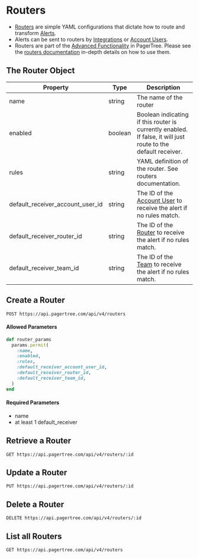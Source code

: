 # Routers

* [Routers](../routers.md) are simple YAML configurations that dictate how to route and transform [Alerts](../alerts.md).
* Alerts can be sent to routers by [Integrations](../integrations.md) or [Account Users](account-users.md).
* Routers are part of the [Advanced Functionality](../users.md#advanced-mode) in PagerTree. Please see the [routers documentation](../routers.md) in-depth details on how to use them.

## The Router Object

| Property                             | Type    | Description                                                                                                   |
| ------------------------------------ | ------- | ------------------------------------------------------------------------------------------------------------- |
| name                                 | string  | The name of the router                                                                                        |
| enabled                              | boolean | Boolean indicating if this router is currently enabled. If false, it will just route to the default receiver. |
| rules                                | string  | YAML definition of the router. See routers documentation.                                                     |
| default\_receiver\_account\_user\_id | string  | The ID of the [Account User](account-users.md) to receive the alert if no rules match.                        |
| default\_receiver\_router\_id        | string  | The ID of the [Router](routers.md) to receive the alert if no rules match.                                    |
| default\_receiver\_team\_id          | string  | The ID of the [Team](teams.md) to receive the alert if no rules match.                                        |

## Create a Router

```
POST https://api.pagertree.com/api/v4/routers
```

#### **Allowed Parameters**

```ruby
def router_params
  params.permit(
    :name,
    :enabled,
    :rules,
    :default_receiver_account_user_id,
    :default_receiver_router_id,
    :default_receiver_team_id,
  )
end
```

#### Required Parameters

* name
* at least 1 default\_receiver

## Retrieve a Router

```
GET https://api.pagertree.com/api/v4/routers/:id
```

## Update a Router

```
PUT https://api.pagertree.com/api/v4/routers/:id
```

## Delete a Router

```
DELETE https://api.pagertree.com/api/v4/routers/:id
```

## List all Routers

```
GET https://api.pagertree.com/api/v4/routers
```
